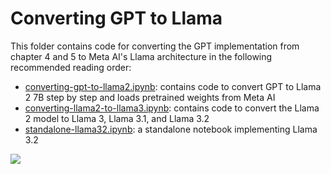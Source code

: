 # Converting GPT to Llama



This folder contains code for converting the GPT implementation from chapter 4 and 5 to Meta AI's Llama architecture in the following recommended reading order:

- [converting-gpt-to-llama2.ipynb](converting-gpt-to-llama2.ipynb): contains code to convert GPT to Llama 2 7B step by step and loads pretrained weights from Meta AI
- [converting-llama2-to-llama3.ipynb](converting-llama2-to-llama3.ipynb): contains code to convert the Llama 2 model to Llama 3, Llama 3.1, and Llama 3.2
- [standalone-llama32.ipynb](standalone-llama32.ipynb): a standalone notebook implementing Llama 3.2

<img src="https://sebastianraschka.com/images/LLMs-from-scratch-images/bonus/gpt-to-llama/gpt-and-all-llamas.webp">